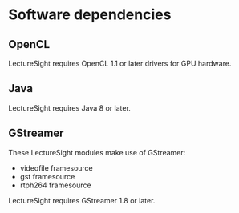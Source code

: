 # Software dependencies

## OpenCL

LectureSight requires OpenCL 1.1 or later drivers for GPU hardware.

## Java

LectureSight requires Java 8 or later.

## GStreamer

These LectureSight modules make use of GStreamer:

* videofile framesource
* gst framesource
* rtph264 framesource

LectureSight requires GStreamer 1.8 or later.

